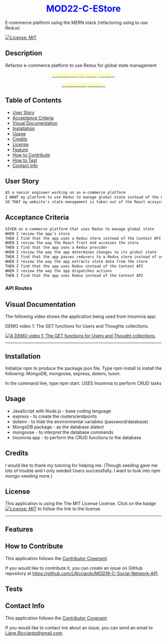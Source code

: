 # <center><font color="blue">**MOD22-C-EStore**</font></center>
E-commerce platform using the MERN stack (refactoring using to use Redux)

[![License: MIT](https://img.shields.io/badge/License-MIT-yellow.svg)](https://opensource.org/licenses/MIT)

## Description

Refactor e-commerce platform to use Redux for global state management

[<center><font color="yellow"> > Heroku Deployed App Link < </font></center>](https://img.shields.io/badge/License-MIT-yellow.svg)

[<center><font color="yellow"> > GitHub Repo Link < </font></center>](https://github.com/LRicciardo/MOD22-C-EStore)

## Table of Contents
  
- [User Story](#userstory)
- [Acceptance Criteria](#acceptance-criteria)
- [Visual Documentation](#visual-documentation)
- [Installation](#installation)
- [Usage](#usage)
- [Credits](#credits)
- [License](#license)
- [Feature](#features)
- [How to Contribute](#contribute)
- [How to Test](#test)
- [Contact Info](#contact) 

## User Story

```md
AS a senior engineer working on an e-commerce platform
I WANT my platform to use Redux to manage global state instead of the Context API
SO THAT my website's state management is taken out of the React ecosystem
```

## Acceptance Criteria

```md
GIVEN an e-commerce platform that uses Redux to manage global state
WHEN I review the app’s store
THEN I find that the app uses a Redux store instead of the Context API
WHEN I review the way the React front end accesses the store
THEN I find that the app uses a Redux provider
WHEN I review the way the app determines changes to its global state
THEN I find that the app passes reducers to a Redux store instead of using the Context API
WHEN I review the way the app extracts state data from the store
THEN I find that the app uses Redux instead of the Context API
WHEN I review the way the app dispatches actions
THEN I find that the app uses Redux instead of the Context API
```



### API Routes


## Visual Documentation

The following video shows the application being used from Insomnia app:

DEMO video 1: The GET functions for Users and Thoughts collections.

[![A DEMO video 1: The GET functions for Users and Thought collections.](./assets/18-nosql-homework-demo-01.gif)](https://drive.google.com/file/d/1LQAs72pn20lpKHoluigqOqtGrxclS1Ak/view?usp=share_link)

***

## Installation


Initialize npm to produce the package.json file.
Type npm install to install the following: MongoDB, mongoose, express, dotenv, luxon.
 
In the command line, type npm start.
USES Insomnia to perform CRUD tasks


## Usage
- JavaScript with Node.js - base coding language
- express - to create the routers/endpoints
- dotenv - to hide the environmental variables (password/database)
- MongoDB package - as the database dialect
- mongoose - to interpret the database commands
- Insomnia app - to perform the CRUD functions to the database 

## Credits

I would like to thank my tutoring for helping me. (Though seeding gave me lots of trouble and I only seeded Users successfully. I want to look into npm mongo-seeding more.)

## License

This application is using the The MIT License License. Click on the badge  [![License: MIT](https://img.shields.io/badge/License-MIT-yellow.svg)](https://opensource.org/licenses/MIT)  to follow the link to the license.

---

## Features



## How to Contribute

This application follows the [Contributor Covenant](https://www.contributor-covenant.org/).

If you would like to contribute it, you can create an issue on GitHub repository at https://github.com/LRicciardo/MOD18-C-Social-Network-API. 

## Tests


  
## Contact Info

This application follows the [Contributor Covenant](https://www.contributor-covenant.org/).

If you would like to contact me about an issue, you can send an email to Liane.Ricciardo@gmail.com.
